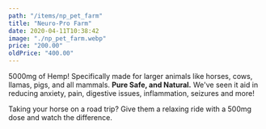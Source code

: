 ```yaml
---
path: "/items/np_pet_farm"
title: "Neuro-Pro Farm"
date: 2020-04-11T10:38:42
image: "./np_pet_farm.webp"
price: "200.00"
oldPrice: "400.00"
---
```


5000mg of Hemp! Specifically made for larger animals like horses, cows, llamas, pigs, and all mammals. **Pure Safe, and Natural.** We've seen it aid in reducing anxiety, pain, digestive issues, inflammation, seizures and more!

Taking your horse on a road trip? Give them a relaxing ride with a 500mg dose and watch the difference.
